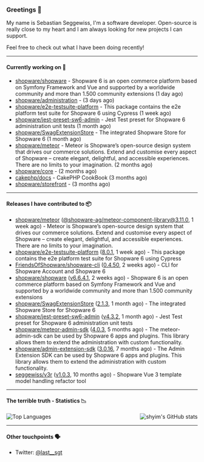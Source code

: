 ### Greetings 👋

My name is Sebastian Seggewiss, I'm a software developer.
Open-source is really close to my heart and I am always looking for new projects I can support.

Feel free to check out what I have been doing recently!

---

#### Currently working on 💪

- [shopware/shopware](https://github.com/shopware/shopware) - Shopware 6 is an open commerce platform based on Symfony Framework and Vue and supported by a worldwide community and more than 1.500 community extensions (1 day ago)
- [shopware/administration](https://github.com/shopware/administration) -  (3 days ago)
- [shopware/e2e-testsuite-platform](https://github.com/shopware/e2e-testsuite-platform) - This package contains the e2e platform test suite for Shopware 6 using Cypress (1 week ago)
- [shopware/jest-preset-sw6-admin](https://github.com/shopware/jest-preset-sw6-admin) - Jest Test preset for Shopware 6 administration unit tests (1 month ago)
- [shopware/SwagExtensionStore](https://github.com/shopware/SwagExtensionStore) - The integrated Shopware Store for Shopware 6 (1 month ago)
- [shopware/meteor](https://github.com/shopware/meteor) - Meteor is Shopware’s open-source design system that drives our commerce solutions. Extend and customise every aspect of Shopware – create elegant, delightful, and accessible experiences. There are no limits to your imagination. (2 months ago)
- [shopware/core](https://github.com/shopware/core) -  (2 months ago)
- [cakephp/docs](https://github.com/cakephp/docs) - CakePHP CookBook (3 months ago)
- [shopware/storefront](https://github.com/shopware/storefront) -  (3 months ago)

---

#### Releases I have contributed to 📦

- [shopware/meteor](https://github.com/shopware/meteor) ([@shopware-ag/meteor-component-library@3.11.0](https://github.com/shopware/meteor/releases/tag/%40shopware-ag/meteor-component-library%403.11.0), 1 week ago) - Meteor is Shopware’s open-source design system that drives our commerce solutions. Extend and customise every aspect of Shopware – create elegant, delightful, and accessible experiences. There are no limits to your imagination.
- [shopware/e2e-testsuite-platform](https://github.com/shopware/e2e-testsuite-platform) ([8.0.1](https://github.com/shopware/e2e-testsuite-platform/releases/tag/8.0.1), 1 week ago) - This package contains the e2e platform test suite for Shopware 6 using Cypress
- [FriendsOfShopware/shopware-cli](https://github.com/FriendsOfShopware/shopware-cli) ([0.4.50](https://github.com/FriendsOfShopware/shopware-cli/releases/tag/0.4.50), 2 weeks ago) - CLI for Shopware Account and Shopware 6
- [shopware/shopware](https://github.com/shopware/shopware) ([v6.6.4.1](https://github.com/shopware/shopware/releases/tag/v6.6.4.1), 2 weeks ago) - Shopware 6 is an open commerce platform based on Symfony Framework and Vue and supported by a worldwide community and more than 1.500 community extensions
- [shopware/SwagExtensionStore](https://github.com/shopware/SwagExtensionStore) ([2.1.3](https://github.com/shopware/SwagExtensionStore/releases/tag/2.1.3), 1 month ago) - The integrated Shopware Store for Shopware 6
- [shopware/jest-preset-sw6-admin](https://github.com/shopware/jest-preset-sw6-admin) ([v4.3.2](https://github.com/shopware/jest-preset-sw6-admin/releases/tag/v4.3.2), 1 month ago) - Jest Test preset for Shopware 6 administration unit tests
- [shopware/meteor-admin-sdk](https://github.com/shopware/meteor-admin-sdk) ([4.0.3](https://github.com/shopware/meteor-admin-sdk/releases/tag/4.0.3), 5 months ago) - The meteor-admin-sdk can be used by Shopware 6 apps and plugins. This library allows them to extend the administration with custom functionality.
- [shopware/admin-extension-sdk](https://github.com/shopware/admin-extension-sdk) ([3.0.16](https://github.com/shopware/admin-extension-sdk/releases/tag/3.0.16), 7 months ago) - The Admin Extension SDK can be used by Shopware 6 apps and plugins. This library allows them to extend the administration with custom functionality.
- [seggewiss/v3r](https://github.com/seggewiss/v3r) ([v1.0.3](https://github.com/seggewiss/v3r/releases/tag/v1.0.3), 10 months ago) - Shopware Vue 3 template model handling refactor tool

---

#### The terrible truth - Statistics 📉

<img align="right" alt="shyim's GitHub stats" src="https://github-readme-stats.vercel.app/api?username=seggewiss&count_private=1&show_icons=true&" />

![Top Languages](https://github-readme-stats.vercel.app/api/top-langs/?username=seggewiss)

---

#### Other touchpoints 🗣

- Twitter: [@last__sgt](https://twitter.com/last__sgt)
